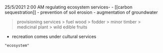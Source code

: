 25/5/2021 2:00 AM
 regulating ecosystem services-
	- [[carbon sequestration]]
	- prevention of soil erosion
	- augmentation of groundwater

> provisioning services
	> fuel wood
	> fodder
	> minor timber
	> medicinal plant
	> wild edible fruits
- recreation comes under cultural services

```query 2021-10-02 16:25
"ecosystem"
```